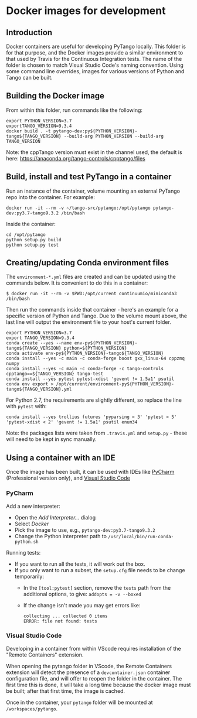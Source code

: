 # Docker images for development

## Introduction

Docker containers are useful for developing PyTango locally.  This folder is for that purpose, and
the Docker images provide a similar environment to that used by Travis for the Continuous Integration
tests.  The name of the folder is chosen to match Visual Studio Code's naming convention.
Using some command line overrides, images for various versions of Python and Tango can be built.

## Building the Docker image

From within this folder, run commands like the following:

```shell script
export PYTHON_VERSION=3.7
exportTANGO_VERSION=9.3.4
docker build . -t pytango-dev:py${PYTHON_VERSION}-tango${TANGO_VERSION} --build-arg PYTHON_VERSION --build-arg TANGO_VERSION
```

Note: the cppTango version must exist in the channel used, the default is here:
https://anaconda.org/tango-controls/cpptango/files

## Build, install and test PyTango in a container

Run an instance of the container, volume mounting an external PyTango repo into the container.  For example:

```shell script
docker run -it --rm -v ~/tango-src/pytango:/opt/pytango pytango-dev:py3.7-tango9.3.2 /bin/bash
```

Inside the container:

```shell script
cd /opt/pytango
python setup.py build
python setup.py test
```

## Creating/updating Conda environment files

The `environment-*.yml` files are created and can be updated using the commands below.
It is convenient to do this in a container:

 ```shell script
$ docker run -it --rm -v $PWD:/opt/current continuumio/miniconda3 /bin/bash
```

Then run the commands inside that container - here's an example for a specific version of Python and Tango.
Due to the volume mount above, the last line will output the environment file to your host's current folder.

```shell script
export PYTHON_VERSION=3.7
export TANGO_VERSION=9.3.4
conda create --yes --name env-py${PYTHON_VERSION}-tango${TANGO_VERSION} python=${PYTHON_VERSION}
conda activate env-py${PYTHON_VERSION}-tango${TANGO_VERSION}
conda install --yes -c main -c conda-forge boost gxx_linux-64 cppzmq numpy
conda install --yes -c main -c conda-forge -c tango-controls cpptango==${TANGO_VERSION} tango-test
conda install --yes pytest pytest-xdist 'gevent != 1.5a1' psutil
conda env export > /opt/current/environment-py${PYTHON_VERSION}-tango${TANGO_VERSION}.yml
```

For Python 2.7, the requirements are slightly different, so replace the line with `pytest` with:

```shell script
conda install --yes trollius futures 'pyparsing < 3' 'pytest < 5' 'pytest-xdist < 2' 'gevent != 1.5a1' psutil enum34
```

Note:  the packages lists were taken from `.travis.yml` and `setup.py` - these will need
to be kept in sync manually.

## Using a container with an IDE

Once the image has been built, it can be used with IDEs like
[PyCharm](https://www.jetbrains.com/help/pycharm/using-docker-as-a-remote-interpreter.html#config-docker)
(Professional version only), and
[Visual Studio Code](https://code.visualstudio.com/docs/remote/containers)

### PyCharm

Add a new interpreter:

- Open the _Add Interpreter..._ dialog
- Select _Docker_
- Pick the image to use, e.g., `pytango-dev:py3.7-tango9.3.2`
- Change the Python interpreter path to `/usr/local/bin/run-conda-python.sh`

Running tests:

- If you want to run all the tests, it will work out the box.
- If you only want to run a subset, the `setup.cfg` file needs to be change temporarily:
  - In the `[tool:pytest]` section, remove the `tests` path from the additional options, to give:
     `addopts = -v --boxed`
  - If the change isn't made you may get errors like:

    ```
    collecting ... collected 0 items
    ERROR: file not found: tests
    ```

### Visual Studio Code

Developing in a container from within VScode requires installation of the "Remote Containers" extension.

When opening the pytango folder in VScode, the Remote Containers extension will detect the presence of a `devcontainer.json` container configuration file, and will offer to reopen the folder in the container. The first time this is done, it will take a long time because the docker image must be built; after that first time, the image is cached.

Once in the container, your `pytango` folder will be mounted at `/workspaces/pytango`.
